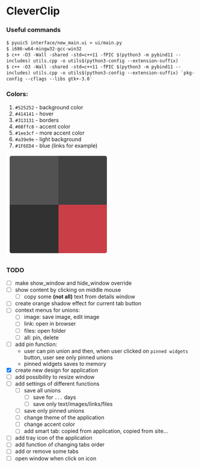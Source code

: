 # CleverClip

### Useful commands
    $ pyuic5 interface/new_main.ui > ui/main.py
    $ i686-w64-mingw32-gcc-win32
    $ c++ -O3 -Wall -shared -std=c++11 -fPIC $(python3 -m pybind11 --includes) utils.cpp -o utils$(python3-config --extension-suffix)
    $ c++ -O3 -Wall -shared -std=c++11 -fPIC $(python3 -m pybind11 --includes) utils.cpp -o utils$(python3-config --extension-suffix) `pkg-config --cflags --libs gtk+-3.0`

### Colors:

1. `#525252` - background color
2. `#414141` - hover
3. `#313131` - borders
4. `#08ffc8` - accent color
5. `#1ee3cf` - more accent color
6. `#a39e9e` - light background
6. `#1F6ED4` - blue (links for example)

![img.png](docs/sources/img.png)


### TODO

- [ ] make show_window and hide_window override
- [ ] show content by clicking on middle mouse
  - [ ] copy some **(not all)** text from details window
- [ ] create orange shadow effect for current tab button
- [ ] context menus for unions:
  - [ ] image: save image, edit image
  - [ ] link: open in browser
  - [ ] files: open folder
  - [ ] all: pin, delete
- [ ] add pin function:
  - user can pin union and then, when user clicked on `pinned widgets` button, user see only pinned unions
  - pinned widgets saves to memory
- [x] create new design for application
- [ ] add possibility to resize window
- [ ] add settings of different functions
  - [ ] save all unions
    - [ ] save for `...` days
    - [ ] save only text/images/links/files
  - [ ] save only pinned unions
  - [ ] change theme of the application
  - [ ] change accent color
  - [ ] add smart tab: copied from application, copied from site...
- [ ] add tray icon of the application
- [ ] add function of changing tabs order
- [ ] add or remove some tabs
- [ ] open window when click on icon
